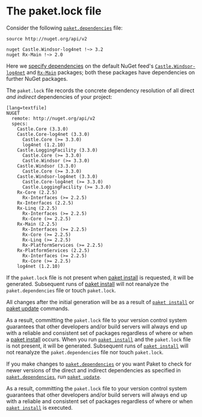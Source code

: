 The paket.lock file
====================

Consider the following [`paket.dependencies`](dependencies_file.html) file:

    source http://nuget.org/api/v2

    nuget Castle.Windsor-log4net !~> 3.2
    nuget Rx-Main !~> 2.0

Here we [specify dependencies](dependencies_file.html) on the default NuGet feed's [`Castle.Windsor-log4net`](https://www.nuget.org/packages/Castle.Windsor-log4net/) and [`Rx-Main`](https://www.nuget.org/packages/Rx-Main/) packages; both these packages have dependencies on further NuGet packages.

The `paket.lock` file records the concrete dependency resolution of all direct *and indirect* dependencies of your project:

    [lang=textfile]
    NUGET
      remote: http://nuget.org/api/v2
      specs:
        Castle.Core (3.3.0)
        Castle.Core-log4net (3.3.0)
          Castle.Core (>= 3.3.0)
          log4net (1.2.10)
        Castle.LoggingFacility (3.3.0)
          Castle.Core (>= 3.3.0)
          Castle.Windsor (>= 3.3.0)
        Castle.Windsor (3.3.0)
          Castle.Core (>= 3.3.0)
        Castle.Windsor-log4net (3.3.0)
          Castle.Core-log4net (>= 3.3.0)
          Castle.LoggingFacility (>= 3.3.0)
        Rx-Core (2.2.5)
          Rx-Interfaces (>= 2.2.5)
        Rx-Interfaces (2.2.5)
        Rx-Linq (2.2.5)
          Rx-Interfaces (>= 2.2.5)
          Rx-Core (>= 2.2.5)
        Rx-Main (2.2.5)
          Rx-Interfaces (>= 2.2.5)
          Rx-Core (>= 2.2.5)
          Rx-Linq (>= 2.2.5)
          Rx-PlatformServices (>= 2.2.5)
        Rx-PlatformServices (2.2.5)
          Rx-Interfaces (>= 2.2.5)
          Rx-Core (>= 2.2.5)
        log4net (1.2.10)

If the `paket.lock` file is not present when [paket install](paket_install.html) is requested, it will be generated. Subsequent runs of [paket install](paket_install.html) will not reanalyze the `paket.dependencies` file or touch `paket.lock`.

All changes after the initial generation will be as a result of [`paket install`](paket_install.html) or [paket update](paket_update.html) commands.

As a result, committing the `paket.lock` file to your version control system guarantees that other developers and/or build servers will always end up with a reliable and consistent set of packages regardless of where or when a [paket install](paket_install.html) occurs.
When you run [`paket install`](paket_install.html) and the `paket.lock` file is not present, it will be generated. Subsequent runs of [`paket install`](paket_install.html) will not reanalyze the `paket.dependencies` file nor touch `paket.lock`.

If you make changes to [`paket.dependencies`](dependencies_file.html) or you want Paket to check for newer versions of the direct and indirect dependencies as specified in [`paket.dependencies`](dependencies_file.html), run [`paket update`](paket_update.html).

As a result, committing the `paket.lock` file to your version control system guarantees that other developers and/or build servers will always end up with a reliable and consistent set of packages regardless of where or when [`paket install`](paket_install.html) is executed.
